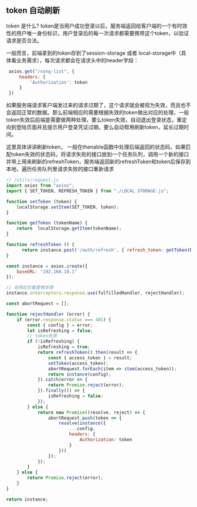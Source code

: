 ## token 自动刷新

token 是什么? token是当用户成功登录以后，服务端返回给客户端的一个有时效性的用户唯一身份标识，用户登录后的每一次请求都需要携带这个token，以验证请求是否合法。

一般而言，前端拿到的token存到了session-storage 或者 local-storage中（具体看业务需求），每次请求都会在请求头中的header字段：

```js
 axios.get("/song-list", {
     headers: {
         'Authorization': token 
     }
 })
```
如果服务端请求客户端发过来的请求过期了，这个请求就会被视为失效，而且也不会返回正常的数据。那么前端相应的需要根据失效的token做出对应的处理，一般token失效后前端是需要做两种处理，要么token失效，自动退出登录状态，重定向到登陆页面并且提示用户登录凭证过期。要么自动帮用刷新token，延长过期时间。

这里具体讲讲刷新token， 一般在thenable函数中处理后端返回的状态码，如果匹配token失效的状态码，将请求失败的接口放到一个任务队列，调用一个新的接口并带上用来刷新的refreshToken，服务端返回新的refreshToken和token后保存到本地，遍历任务队列里请求失败的接口重新请求

```js
// /utils/request.js
import axios from "axios";
import { SET_TOKEN, REFRESH_TOKEN } from "./LOCAL_STORAGE.js";

function setToken (token) {
    localStorage.setItem(SET_TOKEN, token);
}

function getToken (tokenName) {
    return  localStorage.getItem(tokenName);
}

function refreshToken () {
      return instance.post('/auth/refresh', { refresh_token: getToken(REFRESH_TOKEN) }, true)
}

const instance = axios.create({
    baseURL: "192.168.19.1" 
});

// 在响应拦截里做处理
instance.interceptors.response.use(fulfilledHandler, rejectHandler);

const abortRequest = [];

function rejectHandler (error) {
    if (error.response.status === 401) {
        const { config } = error;
        let isRefreshing = false;
        // token失效
        if (!isRefreshing) {
            isRefreshing = true;
            return refreshToken().then(result => {
                const { access_token } = result;
                setToken(access_token);
                abortRequest.forEach(item => item(access_token));
                return instance(config);
            }).catch(error => {
                return Promise.reject(error);
            }).finally(() => {
                isRefreshing = false;
            });
        } else {
            return new Promise((resolve, reject) => {
                abortRequest.push(token => {
                    resolve(instance({
                        ...config,  
                        headers: {
                            Authorization: token
                        }
                    }))
                });
            });
        }
    } else {
        return Promise.reject(error);
    }
}

return instance;

```